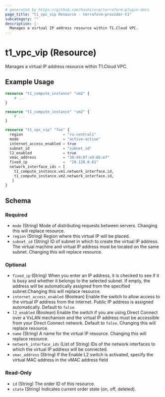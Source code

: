 ```yaml
---
# generated by https://github.com/hashicorp/terraform-plugin-docs
page_title: "t1_vpc_vip Resource - terraform-provider-t1"
subcategory: ""
description: |-
  Manages a virtual IP address resource within T1.Cloud VPC.
---
```


# t1_vpc_vip (Resource)

Manages a virtual IP address resource within T1.Cloud VPC.

## Example Usage

```terraform
resource "t1_compute_instance" "vm1" {
    # ...
} 

resource "t1_compute_instance" "vm2" {
    # ...
} 

resource "t1_vpc_vip" "foo" {
  region                  = "ru-central1"
  mode                    = "active-active"
  internet_access_enabled = true
  subnet_id               = "subnet_id"
  l2_enabled              = true
  vmac_address            = "30:49:8f:e9:6b:e7"
  fixed_ip                =  "10.128.0.61"
  network_interface_ids = [ 
    t1_compute_instance.vm1.network_interface.id,
    t1_compute_instance.vm2.network_interface.id,
   ]
}
```

<!-- schema generated by tfplugindocs -->
## Schema

### Required

- `mode` (String) Mode of distributing requests between servers. Changing this will replace resource.
- `region` (String) Region where this virtual IP will be placed.
- `subnet_id` (String) ID of subnet in which to create the virtual IP address. The virtual machine and virtual IP address must be located on the same subnet. Changing this will replace resource.

### Optional

- `fixed_ip` (String) When you enter an IP address, it is checked to see if it is busy and whether it belongs to the selected subnet. If empty, the address will be automatically assigned from the specified subnet.Changing this will replace resource.
- `internet_access_enabled` (Boolean) Enable the switch to allow access to the virtual IP address from the Internet. Public IP address is assigned automatically. Default to `false`.
- `l2_enabled` (Boolean) Enable the switch if you are using Direct Connect over a VxLAN mechanism and the virtual IP address must be accessible from your Direct Connect network. Default to `false`. Changing this will replace resource.
- `name` (String) A name for the virtual IP resource. Changing this will replace resource.
- `network_interface_ids` (List of String) IDs of the network interfaces to which the virtual IP address will be connected.
- `vmac_address` (String) If the Enable L2 switch is activated, specify the virtual MAC address in the vMAC address field

### Read-Only

- `id` (String) The order ID of this resource.
- `state` (String) Indicates current order state (on, off, deleted).
